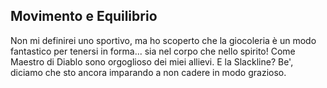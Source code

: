 ## Movimento e Equilibrio

Non mi definirei uno sportivo, ma ho scoperto che la giocoleria è un modo fantastico per tenersi in forma...  sia nel corpo che nello spirito!
Come Maestro di Diablo sono orgoglioso dei miei allievi. 
E la Slackline? Be', diciamo che sto ancora imparando a non cadere in modo grazioso.
